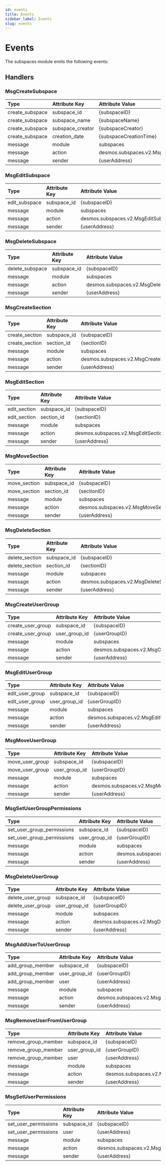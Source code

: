 ```yaml
---
id: events
title: Events
sidebar_label: Events
slug: events
---
```


# Events

The subspaces module emits the following events:

## Handlers

### MsgCreateSubspace

| **Type**        | **Attribute Key** | **Attribute Value**                   | 
|:----------------|:------------------|:--------------------------------------|
| create_subspace | subspace_id       | {subspaceID}                          |
| create_subspace | subspace_name     | {subspaceName}                        |
| create_subspace | subspace_creator  | {subspaceCreator}                     |
| create_subspace | creation_date     | {subspaceCreationTime}                |
| message         | module            | subspaces                             |
| message         | action            | desmos.subspaces.v2.MsgCreateSubspace |
| message         | sender            | {userAddress}                         |

### MsgEditSubspace

| **Type**      | **Attribute Key** | **Attribute Value**                 | 
|:--------------|:------------------|:------------------------------------|
| edit_subspace | subspace_id       | {subspaceID}                        |
| message       | module            | subspaces                           |
| message       | action            | desmos.subspaces.v2.MsgEditSubspace |
| message       | sender            | {userAddress}                       |


### MsgDeleteSubspace

| **Type**        | **Attribute Key** | **Attribute Value**                   | 
|:----------------|:------------------|:--------------------------------------|
| delete_subspace | subspace_id       | {subspaceID}                          |
| message         | module            | subspaces                             |
| message         | action            | desmos.subspaces.v2.MsgDeleteSubspace |
| message         | sender            | {userAddress}                         |

### MsgCreateSection

| **Type**       | **Attribute Key** | **Attribute Value**                  |
|:---------------|:------------------|:-------------------------------------|
| create_section | subspace_id       | {subspaceID}                         |
| create_section | section_id        | {sectionID}                          |
| message        | module            | subspaces                            |
| message        | action            | desmos.subspaces.v2.MsgCreateSection |
| message        | sender            | {userAddress}                        |

### MsgEditSection

| **Type**     | **Attribute Key** | **Attribute Value**                | 
|:-------------|:------------------|:-----------------------------------|
| edit_section | subspace_id       | {subspaceID}                       |
| edit_section | section_id        | {sectionID}                        |
| message      | module            | subspaces                          |
| message      | action            | desmos.subspaces.v2.MsgEditSection |
| message      | sender            | {userAddress}                      |

### MsgMoveSection

| **Type**     | **Attribute Key** | **Attribute Value**                | 
|:-------------|:------------------|:-----------------------------------|
| move_section | subspace_id       | {subspaceID}                       |
| move_section | section_id        | {sectionID}                        |
| message      | module            | subspaces                          |
| message      | action            | desmos.subspaces.v2.MsgMoveSection |
| message      | sender            | {userAddress}                      |

### MsgDeleteSection

| **Type**       | **Attribute Key** | **Attribute Value**                  | 
|:---------------|:------------------|:-------------------------------------|
| delete_section | subspace_id       | {subspaceID}                         |
| delete_section | section_id        | {sectionID}                          |
| message        | module            | subspaces                            |
| message        | action            | desmos.subspaces.v2.MsgDeleteSection |
| message        | sender            | {userAddress}                        |

### MsgCreateUserGroup

| **Type**          | **Attribute Key** | **Attribute Value**                    | 
|:------------------|:------------------|:---------------------------------------|
| create_user_group | subspace_id       | {subspaceID}                           |    
| create_user_group | user_group_id     | {userGroupID}                          |    
| message           | module            | subspaces                              |
| message           | action            | desmos.subspaces.v2.MsgCreateUserGroup |
| message           | sender            | {userAddress}                          |

### MsgEditUserGroup

| **Type**        | **Attribute Key** | **Attribute Value**                  | 
|:----------------|:------------------|:-------------------------------------|
| edit_user_group | subspace_id       | {subspaceID}                         |
| edit_user_group | user_group_id     | {userGroupID}                        |
| message         | module            | subspaces                            |
| message         | action            | desmos.subspaces.v2.MsgEditUserGroup |
| message         | sender            | {userAddress}                        |

### MsgMoveUserGroup

| **Type**        | **Attribute Key** | **Attribute Value**                  | 
|:----------------|:------------------|:-------------------------------------|
| move_user_group | subspace_id       | {subspaceID}                         |
| move_user_group | user_group_id     | {userGroupID}                        |
| message         | module            | subspaces                            |
| message         | action            | desmos.subspaces.v2.MsgMoveUserGroup |
| message         | sender            | {userAddress}                        |

### MsgSetUserGroupPermissions

| **Type**                   | **Attribute Key** | **Attribute Value**                            | 
|:---------------------------|:------------------|:-----------------------------------------------|
| set_user_group_permissions | subspace_id       | {subspaceID}                                   |
| set_user_group_permissions | user_group_id     | {userGroupID}                                  |
| message                    | module            | subspaces                                      |
| message                    | action            | desmos.subspaces.v2.MsgSetUserGroupPermissions |
| message                    | sender            | {userAddress}                                  |

### MsgDeleteUserGroup

| **Type**          | **Attribute Key** | **Attribute Value**                    | 
|:------------------|:------------------|:---------------------------------------|
| delete_user_group | subspace_id       | {subspaceID}                           |
| delete_user_group | user_group_id     | {userGroupID}                          |
| message           | module            | subspaces                              |
| message           | action            | desmos.subspaces.v2.MsgDeleteUserGroup |
| message           | sender            | {userAddress}                          |

### MsgAddUserToUserGroup

| **Type**         | **Attribute Key** | **Attribute Value**                       | 
|:-----------------|:------------------|:------------------------------------------|
| add_group_member | subspace_id       | {subspaceID}                              |
| add_group_member | user_group_id     | {userGroupID}                             |
| add_group_member | user              | {userAddress}                             |
| message          | module            | subspaces                                 |
| message          | action            | desmos.subspaces.v2.MsgAddUserToUserGroup |
| message          | sender            | {userAddress}                             |

### MsgRemoveUserFromUserGroup

| **Type**            | **Attribute Key** | **Attribute Value**                            | 
|:--------------------|:------------------|:-----------------------------------------------|
| remove_group_member | subspace_id       | {subspaceID}                                   |
| remove_group_member | user_group_id     | {userGroupID}                                  |
| remove_group_member | user              | {userAddress}                                  |
| message             | module            | subspaces                                      |
| message             | action            | desmos.subspaces.v2.MsgRemoveUserFromUserGroup |
| message             | sender            | {userAddress}                                  |

### MsgSetUserPermissions

| **Type**             | **Attribute Key** | **Attribute Value**                 | 
|:---------------------|:------------------|:------------------------------------|
| set_user_permissions | subspace_id       | {subspaceID}                        |
| set_user_permissions | user              | {userAddress}                       |
| message              | module            | subspaces                           |
| message              | action            | desmos.subspaces.v2.MsgEditSubspace |
| message              | sender            | {userAddress}                       |